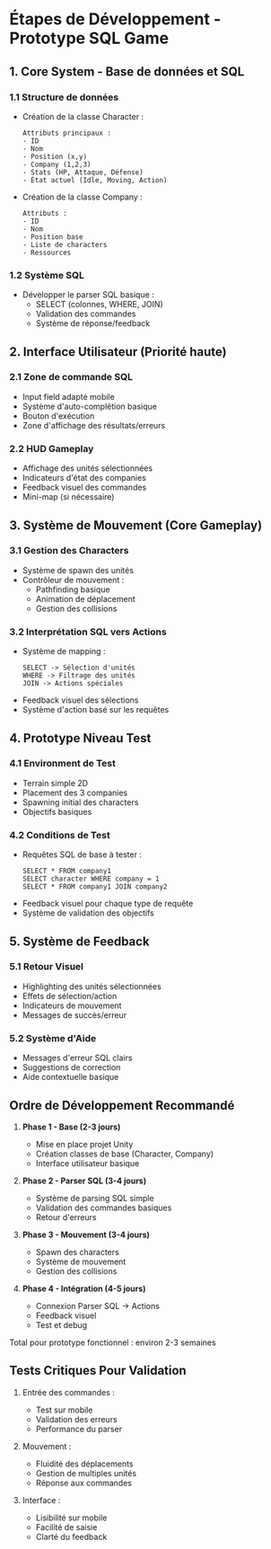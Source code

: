 # Étapes de Développement - Prototype SQL Game

## 1. Core System - Base de données et SQL

### 1.1 Structure de données
- Création de la classe Character :
  ```
  Attributs principaux :
  - ID
  - Nom
  - Position (x,y)
  - Company (1,2,3)
  - Stats (HP, Attaque, Défense)
  - État actuel (Idle, Moving, Action)
  ```

- Création de la classe Company :
  ```
  Attributs :
  - ID
  - Nom
  - Position base
  - Liste de characters
  - Ressources
  ```

### 1.2 Système SQL
- Développer le parser SQL basique :
  - SELECT (colonnes, WHERE, JOIN)
  - Validation des commandes
  - Système de réponse/feedback

## 2. Interface Utilisateur (Priorité haute)

### 2.1 Zone de commande SQL
- Input field adapté mobile
- Système d'auto-complétion basique
- Bouton d'exécution
- Zone d'affichage des résultats/erreurs

### 2.2 HUD Gameplay
- Affichage des unités sélectionnées
- Indicateurs d'état des companies
- Feedback visuel des commandes
- Mini-map (si nécessaire)

## 3. Système de Mouvement (Core Gameplay)

### 3.1 Gestion des Characters
- Système de spawn des unités
- Contrôleur de mouvement :
  - Pathfinding basique
  - Animation de déplacement
  - Gestion des collisions

### 3.2 Interprétation SQL vers Actions
- Système de mapping :
  ```
  SELECT -> Sélection d'unités
  WHERE -> Filtrage des unités
  JOIN -> Actions spéciales
  ```
- Feedback visuel des sélections
- Système d'action basé sur les requêtes

## 4. Prototype Niveau Test

### 4.1 Environment de Test
- Terrain simple 2D
- Placement des 3 companies
- Spawning initial des characters
- Objectifs basiques

### 4.2 Conditions de Test
- Requêtes SQL de base à tester :
  ```
  SELECT * FROM company1
  SELECT character WHERE company = 1
  SELECT * FROM company1 JOIN company2
  ```
- Feedback visuel pour chaque type de requête
- Système de validation des objectifs

## 5. Système de Feedback

### 5.1 Retour Visuel
- Highlighting des unités sélectionnées
- Effets de sélection/action
- Indicateurs de mouvement
- Messages de succès/erreur

### 5.2 Système d'Aide
- Messages d'erreur SQL clairs
- Suggestions de correction
- Aide contextuelle basique

## Ordre de Développement Recommandé

1. **Phase 1 - Base (2-3 jours)**
   - Mise en place projet Unity
   - Création classes de base (Character, Company)
   - Interface utilisateur basique

2. **Phase 2 - Parser SQL (3-4 jours)**
   - Système de parsing SQL simple
   - Validation des commandes basiques
   - Retour d'erreurs

3. **Phase 3 - Mouvement (3-4 jours)**
   - Spawn des characters
   - Système de mouvement
   - Gestion des collisions

4. **Phase 4 - Intégration (4-5 jours)**
   - Connexion Parser SQL -> Actions
   - Feedback visuel
   - Test et debug

Total pour prototype fonctionnel : environ 2-3 semaines

## Tests Critiques Pour Validation

1. Entrée des commandes :
   - Test sur mobile
   - Validation des erreurs
   - Performance du parser

2. Mouvement :
   - Fluidité des déplacements
   - Gestion de multiples unités
   - Réponse aux commandes

3. Interface :
   - Lisibilité sur mobile
   - Facilité de saisie
   - Clarté du feedback